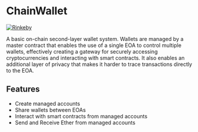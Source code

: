 # ChainWallet

[![Rinkeby](https://img.shields.io/badge/Rinkeby-Verified-green.svg)](https://rinkeby.etherscan.io/address/0xE99FC8133ACDA463fFa9B8938793c21240a2cAAa)

A basic on-chain second-layer wallet system. Wallets are managed by a master contract that enables the use 
of a single EOA to control multiple wallets, effectively creating a gateway for securely accessing cryptocurrencies
and interacting with smart contracts. It also enables an additional layer of privacy that makes it harder
to trace transactions directly to the EOA.


## Features

- Create managed accounts
- Share wallets between EOAs
- Interact with smart contracts from managed accounts
- Send and Receive Ether from managed accounts
